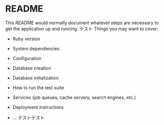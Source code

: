 # README

This README would normally document whatever steps are necessary to get the
application up and running.
テスト
Things you may want to cover:

* Ruby version

* System dependencies

* Configuration

* Database creation

* Database initialization

* How to run the test suite

* Services (job queues, cache servers, search engines, etc.)



* Deployment instructions

* ...
テストテスト
